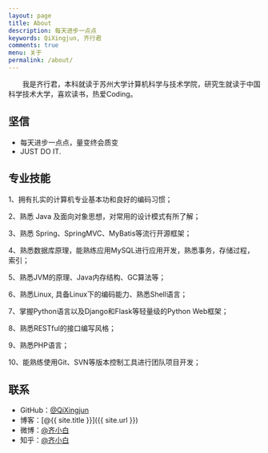 ```yaml
---
layout: page
title: About
description: 每天进步一点点
keywords: QiXingjun, 齐行君
comments: true
menu: 关于
permalink: /about/
---
```


　　我是齐行君，本科就读于苏州大学计算机科学与技术学院，研究生就读于中国科学技术大学，喜欢读书，热爱Coding。

## 坚信

* 每天进步一点点，量变终会质变
* JUST DO IT.

## 专业技能

1、拥有扎实的计算机专业基本功和良好的编码习惯；

2、熟悉 Java 及面向对象思想，对常用的设计模式有所了解；

3、熟悉 Spring、SpringMVC、MyBatis等流行开源框架；

4、熟悉数据库原理，能熟练应用MySQL进行应用开发，熟悉事务，存储过程，索引；

5、熟悉JVM的原理、Java内存结构、GC算法等；

6、熟悉Linux, 具备Linux下的编码能力、熟悉Shell语言；

7、掌握Python语言以及Django和Flask等轻量级的Python Web框架；

8、熟悉RESTful的接口编写风格；

9、熟悉PHP语言；

10、能熟练使用Git、SVN等版本控制工具进行团队项目开发；


## 联系

* GitHub：[@QiXingjun](https://github.com/QiXingjun)
* 博客：[@{{ site.title }}]({{ site.url }})
* 微博：[@齐小白](http://weibo.com/henry2to2)
* 知乎：[@齐小白](http://www.zhihu.com/people/qixingjun)



